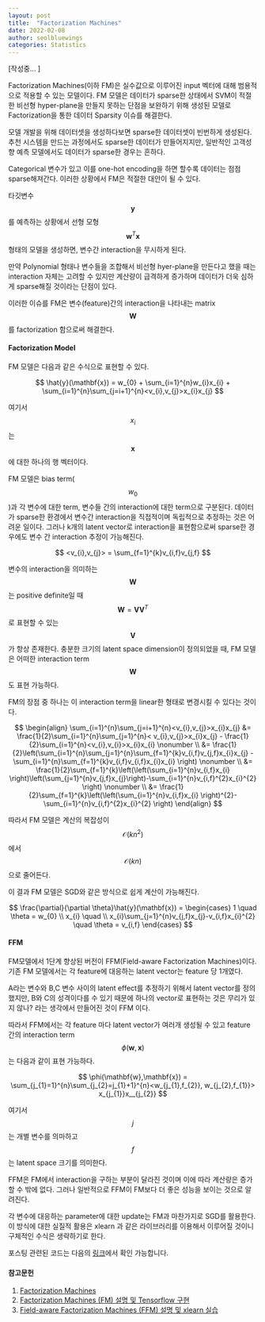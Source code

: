 ```yaml
---
layout: post
title:  "Factorization Machines"
date: 2022-02-08
author: seolbluewings
categories: Statistics
---
```


[작성중... ]

Factorization Machines(이하 FM)은 실수값으로 이루어진 input 벡터에 대해 범용적으로 적용할 수 있는 모델이다. FM 모델은 데이터가 sparse한 상태에서 SVM이 적절한 비선형 hyper-plane을 만들지 못하는 단점을 보완하기 위해 생성된 모델로 Factorization을 통한 데이터 Sparsity 이슈를 해결한다.

모델 개발을 위해 데이터셋을 생성하다보면 sparse한 데이터셋이 빈번하게 생성된다. 추천 시스템을 만드는 과정에서도 sparse한 데이터가 만들어지지만, 일반적인 고객성향 예측 모델에서도 데이터가 sparse한 경우는 흔하다.

Categorical 변수가 있고 이를 one-hot encoding을 하면 할수록 데이터는 점점 sparse해져간다. 이러한 상황에서 FM은 적절한 대안이 될 수 있다.

타깃변수 $$\mathbf{y}$$를 예측하는 상황에서 선형 모형 $$\mathbf{w}^{T}\mathbf{x}$$ 형태의 모델을 생성하면, 변수간 interaction을 무시하게 된다.

만약 Polynomial 형태나 변수들을 조합해서 비선형 hyer-plane을 만든다고 했을 때는 interaction 자체는 고려할 수 있지만 계산량이 급격하게 증가하며 데이터가 더욱 심하게 sparse해질 것이라는 단점이 있다.

이러한 이슈를 FM은 변수(feature)간의 interaction을 나타내는 matrix $$\mathbf{W}$$를 factorization 함으로써 해결한다.

#### Factorization Model

FM 모델은 다음과 같은 수식으로 표현할 수 있다.

$$ \hat{y}(\mathbf{x}) = w_{0} + \sum_{i=1}^{n}w_{i}x_{i} + \sum_{i=1}^{n}\sum_{j=i+1}^{n}<v_{i},v_{j}>x_{i}x_{j} $$

여기서 $$x_{i}$$는 $$\mathbf{x}$$에 대한 하나의 행 벡터이다.

FM 모델은 bias term($$w_{0}$$)과 각 변수에 대한 term, 변수들 간의 interaction에 대한 term으로 구분된다. 데이터가 sparse한 환경에서 변수간 interaction을 직접적이며 독립적으로 추정하는 것은 어려운 일이다. 그러나 k개의 latent vector로 interaction을 표현함으로써 sparse한 경우에도 변수 간 interaction 추정이 가능해진다.

$$ <v_{i},v_{j}> = \sum_{f=1}^{k}v_{i,f}v_{j,f} $$

변수의 interaction을 의미하는 $$\mathbf{W}$$는 positive definite일 때 $$\mathbf{W} = \mathbf{V}\mathbf{V}^{T}$$로 표현할 수 있는 $$\mathbf{V}$$가 항상 존재한다. 충분한 크기의 latent space dimension이 정의되었을 때, FM 모델은 어떠한 interaction term $$\mathbf{W}$$도 표현 가능하다.

FM의 장점 중 하나는 이 interaction term을 linear한 형태로 변경시킬 수 있다는 것이다.

$$
\begin{align}
\sum_{i=1}^{n}\sum_{j=i+1}^{n}<v_{i},v_{j}>x_{i}x_{j} &= \frac{1}{2}\sum_{i=1}^{n}\sum_{j=1}^{n}< v_{i},v_{j}>x_{i}x_{j} - \frac{1}{2}\sum_{i=1}^{n}<v_{i},v_{i}>x_{i}x_{i} \nonumber \\
&= \frac{1}{2}\left(\sum_{i=1}^{n}\sum_{j=1}^{n}\sum_{f=1}^{k}v_{i,f}v_{j,f}x_{i}x_{j} - \sum_{i=1}^{n}\sum_{f=1}^{k}v_{i,f}v_{i,f}x_{i}x_{i}   \right) \nonumber \\
&= \frac{1}{2}\sum_{f=1}^{k}\left(\left(\sum_{i=1}^{n}v_{i,f}x_{i}  \right)\left(\sum_{j=1}^{n}v_{j,f}x_{j}\right)-\sum_{i=1}^{n}v_{i,f}^{2}x_{i}^{2} \right) \nonumber \\
&= \frac{1}{2}\sum_{f=1}^{k}\left(\left(\sum_{i=1}^{n}v_{i,f}x_{i}  \right)^{2}-\sum_{i=1}^{n}v_{i,f}^{2}x_{i}^{2} \right)
\end{align}
$$

따라서 FM 모델은 계산의 복잡성이 $$\mathcal{O}(kn^{2})$$에서 $$\mathcal{O}(kn)$$ 으로 줄어든다.

이 결과 FM 모델은 SGD와 같은 방식으로 쉽게 계산이 가능해진다.

$$
\frac{\partial}{\partial \theta}\hat{y}(\mathbf{x}) = \begin{cases}
1 \quad \theta = w_{0} \\
x_{i} \quad \\
x_{i}\sum_{j=1}^{n}v_{j,f}x_{j}-v_{i,f}x_{i}^{2} \quad \theta = v_{i,f}
\end{cases}
$$

#### FFM

FM모델에서 1단계 향상된 버전이 FFM(Field-aware Factorization Machines)이다. 기존 FM 모델에서는 각 feature에 대응하는 latent vector는 feature 당 1개였다.

A라는 변수와 B,C 변수 사이의 latent effect를 추정하기 위해서 latent vector를 정의했지만, B와 C의 성격이다를 수 있기 때문에 하나의 vector로 표현하는 것은 무리가 있지 않나? 라는 생각에서 만들어진 것이 FFM 이다.

따라서 FFM에서는 각 feature 마다 latent vector가 여러개 생성될 수 있고 feature 간의 interaction term $$\phi(\mathbf{w},\mathbf{x})$$ 는 다음과 같이 표현 가능하다.

$$ \phi(\mathbf{w},\mathbf{x}) = \sum_{j_{1}=1}^{n}\sum_{j_{2}=j_{1}+1}^{n}<w_{j_{1},f_{2}}, w_{j_{2},f_{1}}> x_{j_{1}}x__{j_{2}} $$

여기서 $$j$$는 개별 변수를 의마하고 $$f$$는 latent space 크기를 의미한다.

FFM은 FM에서 interaction을 구하는 부분이 달라진 것이며 이에 따라 계산량은 증가할 수 밖에 없다. 그러나 일반적으로 FFM이 FM보다 더 좋은 성능을 보이는 것으로 알려진다.

각 변수에 대응하는 parameter에 대한 update는 FM과 마찬가지로 SGD를 활용한다. 이 방식에 대한 실질적 활용은 xlearn 과 같은 라이브러리를 이용해서 이루어질 것이니 구체적인 수식은 생략하기로 한다.


포스팅 관련된 코드는 다음의 [링크](https://github.com/seolbluewings/Python/blob/master/Python%20Class.ipynb)에서 확인 가능합니다.


#### 참고문헌

1. [Factorization Machines](https://www.csie.ntu.edu.tw/~b97053/paper/Rendle2010FM.pdf)
2. [Factorization Machines (FM) 설명 및 Tensorflow 구현](https://greeksharifa.github.io/machine_learning/2019/12/21/FM/)
3. [Field-aware Factorization Machines (FFM) 설명 및 xlearn 실습](https://greeksharifa.github.io/machine_learning/2020/04/05/FFM/)
